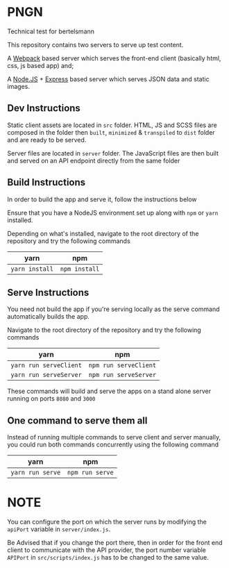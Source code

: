 # PNGN
Technical test for bertelsmann

This repository contains two servers to serve up test content.

A [Webpack](https://webpack.js.org/) based server which serves the front-end client (basically html, css, js based app) and;

A [Node.JS](https://nodejs.org/en/) + [Express](https://expressjs.com/) based server which serves JSON data and static images.

## Dev Instructions
Static client assets are located in `src` folder. HTML, JS and SCSS files are composed in the folder then `built`, `minimized` & `transpiled` to `dist` folder and are ready to be served.

Server files are located in `server` folder. The JavaScript files are then built and served on an API endpoint directly from the same folder

## Build Instructions

In order to build the app and serve it, follow the instructions below

Ensure that you have a NodeJS environment set up along with `npm` or `yarn` installed.

Depending on what's installed, navigate to the root directory of the repository and try the following commands 

|  yarn        |   npm           |
| ------------- |:-------------:|
| `yarn install`     | `npm install` |


## Serve Instructions

You need not build the app if you're serving locally as the serve command automatically builds the app.

Navigate to the root directory of the repository and try the following commands 

|  yarn        |   npm           |
| ------------- |:-------------:|
| `yarn run serveClient`     | `npm run serveClient` |
| `yarn run serveServer`     | `npm run serveServer` |


These commands will build and serve the apps on a stand alone server running on ports `8080` and `3000`

## One command to serve them all

Instead of running multiple commands to serve client and server manually, you could run both commands concurrently using the following command

|  yarn        |   npm           |
| ------------- |:-------------:|
| `yarn run serve`     | `npm run serve` |


# NOTE

You can configure the port on which the server runs by modifying the `apiPort` variable in `server/index.js`.

Be Advised that if you change the port there, then in order for the front end client to communicate with the API provider,
the port number variable `APIPort` in `src/scripts/index.js` has to be changed to the same value.